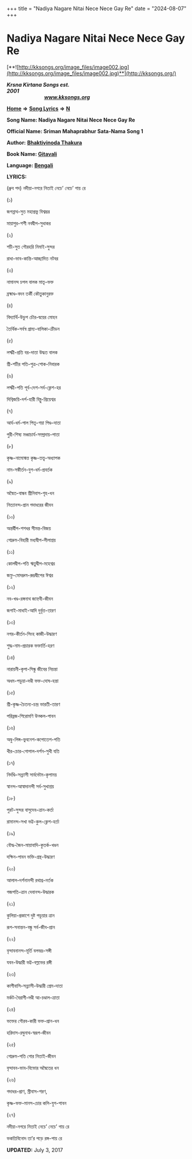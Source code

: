 +++
title = "Nadiya Nagare Nitai Nece Nece Gay Re"
date = "2024-08-07"
+++

# Nadiya Nagare Nitai Nece Nece Gay Re
[**![http://kksongs.org/image_files/image002.jpg](http://kksongs.org/image_files/image002.jpg)**](http://kksongs.org/)

**_Krsna Kirtana Songs est. 2001_**                                                                                                                                                 **_www.kksongs.org_**

**[Home](http://kksongs.org/)** **⇒** **[Song Lyrics](http://kksongs.org/lyrics.html)** **⇒** **[N](http://kksongs.org/songs/song_n.html)**

**Song Name: Nadiya Nagare Nitai Nece Nece Gay Re**

**Official Name: Sriman Mahaprabhur Sata-Nama Song 1**

**Author:** [**Bhaktivinoda Thakura**](http://kksongs.org/authors/list/bhaktivinoda.html)

**Book Name: [Gitavali](http://kksongs.org/authors/literature/gitavali.html)**

**Language: [Bengali](http://kksongs.org/language/list/bengali.html)**

**LYRICS:**

(ধ্রুব পদ) নদীয়া\-নগরে নিতাই নেচে’ নেচে’ গায় রে

(১)

জগন্নাথ\-সুত মহাপ্রভু বিশ্বম্ভর

মায়াপুর\-শশী নবদ্বীপ\-সুধাকর

(২)

শচী\-সুত গৌরহরি নিমাই\-সুন্দর

রাধা\-ভাব\-কান্তি\-আচ্ছাদিত নটবর

(৩)

নামানন্দ চপল বালক মাতৃ\-ভক্ত

ব্রহ্মাণ্ড\-বদন তর্কী কৌতুকানুরক্ত

(৪)

বিদ্যার্থি\-উড়ুপ চৌর\-দ্বয়ের মোহন

তৈর্থিক\-সর্বস্ব গ্রাম্য\-বালিকা\-ক্রীডন

(৫)

লক্ষ্মী\-প্রতি বর\-দাতা উদ্ধত বালক

শ্রী\-শচীর পতি\-পুত্র\-শোক\-নিবারক

(৬)

লক্ষ্মী\-পতি পূর্ব\-দেশ\-সর্ব\-ক্লেশ\-হর

দিগ্বিজয়ি\-দর্প\-হারী বিষ্নু\-প্রিয়েশ্বর

(৭)

আর্য\-ধর্ম\-পাল পিতৃ\-গয়া পিণ্ড\-দাতা

পুরী\-শিষ্য মধ্বাচার্য\-সম্প্রদায়\-পাতা

(৮)

কৃষ্ণ\-নামোন্মত্ত কৃষ্ণ\-তত্ত্ব\-অধ্যাপক

নাম\-সঙ্কীর্তন\-যুগ\-ধর্ম\-প্রবর্তক

(৯)

অদ্বৈত\-বান্ধব শ্রীনিবাস\-গৃহ\-ধন

নিত্যানন্দ\-প্রান গদাধরের জীবন

(১০)

অন্তর্দ্বীপ\-শশধর সীমন্ত\-বিজয়

গোদ্রুম\-বিহারী মধ্যদ্বীপ\-লীলাশ্রয়

(১১)

কোলদ্বীপ\-পতি ঋতুদ্বীপ\-মহেশ্বর

জহ্নু\-মোদদ্রুম\-রুদ্রদ্বীপের ঈশ্বর

(১২)

নব\-খণ্ড\-রঙ্গনাথ জাহ্নবী\-জীবন

জগাই\-মাধাই\-আদি দুর্বৃত্ত\-তারণ

(১৩)

নগর\-কীর্তন\-সিংহ কাজী\-উদ্ধারণ

শুদ্ধ\-নাম\-প্রচারক ভক্তার্তি\-হরণ

(১৪)

নারায়নী\-কৃপা\-সিন্ধু জীবের নিয়ন্তা

অধম\-পডুয়া\-দণ্ডী ভক্ত\-দোষ\-হন্তা

(১৫)

শ্রী\-কৃষ্ণ\-চৈতন্য\-চন্দ্র ভারতী\-তারণ

পরিব্রজ\-শিরোমণি উত্কল\-পাবন

(১৬)

অম্বু\-লিঙ্গ\-ভুবনেশ\-কপোতেশ\-পতি

খীর\-চোর\-গোপাল\-দর্শন\-সুখী যতি

(১৭)

নির্দণ্ডি\-সন্ন্যাসী সার্বভৌম\-কৃপাময়

স্বানন্দ\-আস্বাদানন্দী সর্ব\-সুখাশ্রয়

(১৮)

পুরট\-সুন্দর বাসুদেব\-ত্রান\-কর্তা

রামানন্দ\-সখা ভট্ট\-কুল\-ক্লেশ\-হর্তা

(১৯)

বৌদ্ধ\-জৈন\-মায়াবাদি\-কুতর্ক\-খণ্ডন

দক্ষিন\-পাবন ভক্তি\-গ্রন্থ\-উদ্ধারণ

(২০)

আলাল\-দর্শনানন্দী রথাগ্র\-নর্তক

গজপতি\-ত্রান দেবানন্দ\-উদ্ধারক

(২১)

কুলিয়া\-প্রকাশে দুষ্ট পডুয়ার ত্রান

রূপ\-সনান্তন\-বন্ধু সর্ব\-জীব\-প্রান

(২২)

বৃন্দাবনানন্দ\-মূর্তি বলভদ্র\-সঙ্গী

যবন\-উদ্ধারী ভট্ট\-বল্লভের রঙ্গী

(২৩)

কাশীবাসি\-সন্ন্যাসী\-উদ্ধারী প্রেম\-দাতা

মর্কট\-বৈরাগী\-দণ্ডী আ\-চণ্ডাল\-ত্রাতা

(২৪)

ভক্তের গৌরব\-কারী ভক্ত\-প্রান\-ধন

হরিদাস\-রঘুনাথ\-স্বরূপ\-জীবন

(২৫)

গোদ্রুম\-পতি গোর নিতাই\-জীবন

বৃন্দাবন\-ভাব\-বিভোর অদ্বৈতের ধন

(২৬)

গদাধর\-প্রাণ, স্রীবাস\-শরণ,

কৃষ্ণ\-ভক্ত\-মানস\-চোর কলি\-যুগ\-পাবন

(২৭)

নদীয়া\-নগরে নিতাই নেচে’ নেচে’ গায় রে

ভকতিবিনোদ তা’র পড়ে রঙ্গ\-পায় রে

**UPDATED:** July 3, 2017